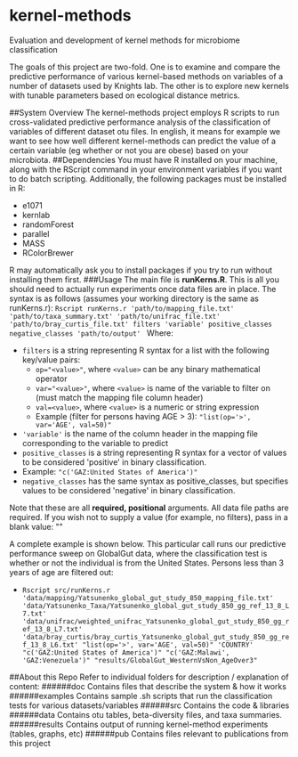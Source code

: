 # kernel-methods
Evaluation and development of kernel methods for microbiome classification

The goals of this project are two-fold. One is to examine and compare the predictive performance of various kernel-based methods on variables of a number of datasets used by Knights lab. The other is to explore new kernels with tunable parameters based on ecological distance metrics. 

##System Overview
The kernel-methods project employs R scripts to run cross-validated predictive performance analysis of the classification of variables of different dataset otu files. In english, it means for example we want to see how well different kernel-methods can predict the value of a certain variable (eg whether or not you are obese) based on your microbiota.
##Dependencies
You must have R installed on your machine, along with the RScript command in your environment variables if you want to do batch scripting. Additionally, the following packages must be installed in R:
* e1071
* kernlab
* randomForest
* parallel
* MASS
* RColorBrewer

R may automatically ask you to install packages if you try to run without installing them first.
###Usage
The main file is **runKerns.R**. This is all you should need to actually run experiments once data files are in place. The syntax is as follows (assumes your working directory is the same as runKerns.r):
`Rscript runKerns.r 'path/to/mapping_file.txt' 'path/to/taxa_summary.txt' 'path/to/unifrac_file.txt' 'path/to/bray_curtis_file.txt' filters 'variable' positive_classes negative_classes 'path/to/output' `
Where:
* `filters` is a string representing R syntax for a list with the following key/value pairs:
  * `op="<value>"`, where `<value>` can be any binary mathematical operator
  * `var="<value>"`, where `<value>` is name of the variable to filter on (must match the mapping file column header)
  * `val=<value>`, where `<value>` is a numeric or string expression
  * Example (filter for persons having AGE > 3): `"list(op='>', var='AGE', val=50)"`
* `'variable'` is the name of the column header in the mapping file corresponding to the variable to predict
* `positive_classes` is a string representing R syntax for a vector of values to be considered 'positive' in binary classification.
 * Example: `"c('GAZ:United States of America')"`
* `negative_classes` has the same syntax as positive_classes, but specifies values to be considered 'negative' in binary classification.

Note that these are all **required, positional** arguments. All data file paths are required. If you wish not to supply a value (for example, no filters), pass in a blank value: ""

A complete example is shown below. This particular call runs our predictive performance sweep on GlobalGut data, where the classification test is whether or not the individual is from the United States. Persons less than 3 years of age are filtered out:
* `Rscript src/runKerns.r 'data/mapping/Yatsunenko_global_gut_study_850_mapping_file.txt' 'data/Yatsunenko_Taxa/Yatsunenko_global_gut_study_850_gg_ref_13_8_L7.txt' 'data/unifrac/weighted_unifrac_Yatsunenko_global_gut_study_850_gg_ref_13_8_L7.txt' 'data/bray_curtis/bray_curtis_Yatsunenko_global_gut_study_850_gg_ref_13_8_L6.txt' "list(op='>', var='AGE', val=50)" 'COUNTRY' "c('GAZ:United States of America')" "c('GAZ:Malawi', 'GAZ:Venezuela')" "results/GlobalGut_WesternVsNon_AgeOver3"`

##About this Repo
Refer to individual folders for description / explanation of content:
######doc
Contains files that describe the system & how it works
######examples
Contains sample .sh scripts that run the classification tests for various datasets/variables
######src 
Contains the code & libraries
######data
Contains otu tables, beta-diversity files, and taxa summaries.
######results
Contains output of running kernel-method experiments (tables, graphs, etc)
######pub
Contains files relevant to publications from this project
